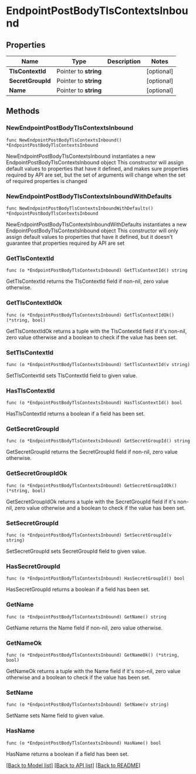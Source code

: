 # EndpointPostBodyTlsContextsInbound

## Properties

Name | Type | Description | Notes
------------ | ------------- | ------------- | -------------
**TlsContextId** | Pointer to **string** |  | [optional] 
**SecretGroupId** | Pointer to **string** |  | [optional] 
**Name** | Pointer to **string** |  | [optional] 

## Methods

### NewEndpointPostBodyTlsContextsInbound

`func NewEndpointPostBodyTlsContextsInbound() *EndpointPostBodyTlsContextsInbound`

NewEndpointPostBodyTlsContextsInbound instantiates a new EndpointPostBodyTlsContextsInbound object
This constructor will assign default values to properties that have it defined,
and makes sure properties required by API are set, but the set of arguments
will change when the set of required properties is changed

### NewEndpointPostBodyTlsContextsInboundWithDefaults

`func NewEndpointPostBodyTlsContextsInboundWithDefaults() *EndpointPostBodyTlsContextsInbound`

NewEndpointPostBodyTlsContextsInboundWithDefaults instantiates a new EndpointPostBodyTlsContextsInbound object
This constructor will only assign default values to properties that have it defined,
but it doesn't guarantee that properties required by API are set

### GetTlsContextId

`func (o *EndpointPostBodyTlsContextsInbound) GetTlsContextId() string`

GetTlsContextId returns the TlsContextId field if non-nil, zero value otherwise.

### GetTlsContextIdOk

`func (o *EndpointPostBodyTlsContextsInbound) GetTlsContextIdOk() (*string, bool)`

GetTlsContextIdOk returns a tuple with the TlsContextId field if it's non-nil, zero value otherwise
and a boolean to check if the value has been set.

### SetTlsContextId

`func (o *EndpointPostBodyTlsContextsInbound) SetTlsContextId(v string)`

SetTlsContextId sets TlsContextId field to given value.

### HasTlsContextId

`func (o *EndpointPostBodyTlsContextsInbound) HasTlsContextId() bool`

HasTlsContextId returns a boolean if a field has been set.

### GetSecretGroupId

`func (o *EndpointPostBodyTlsContextsInbound) GetSecretGroupId() string`

GetSecretGroupId returns the SecretGroupId field if non-nil, zero value otherwise.

### GetSecretGroupIdOk

`func (o *EndpointPostBodyTlsContextsInbound) GetSecretGroupIdOk() (*string, bool)`

GetSecretGroupIdOk returns a tuple with the SecretGroupId field if it's non-nil, zero value otherwise
and a boolean to check if the value has been set.

### SetSecretGroupId

`func (o *EndpointPostBodyTlsContextsInbound) SetSecretGroupId(v string)`

SetSecretGroupId sets SecretGroupId field to given value.

### HasSecretGroupId

`func (o *EndpointPostBodyTlsContextsInbound) HasSecretGroupId() bool`

HasSecretGroupId returns a boolean if a field has been set.

### GetName

`func (o *EndpointPostBodyTlsContextsInbound) GetName() string`

GetName returns the Name field if non-nil, zero value otherwise.

### GetNameOk

`func (o *EndpointPostBodyTlsContextsInbound) GetNameOk() (*string, bool)`

GetNameOk returns a tuple with the Name field if it's non-nil, zero value otherwise
and a boolean to check if the value has been set.

### SetName

`func (o *EndpointPostBodyTlsContextsInbound) SetName(v string)`

SetName sets Name field to given value.

### HasName

`func (o *EndpointPostBodyTlsContextsInbound) HasName() bool`

HasName returns a boolean if a field has been set.


[[Back to Model list]](../README.md#documentation-for-models) [[Back to API list]](../README.md#documentation-for-api-endpoints) [[Back to README]](../README.md)


